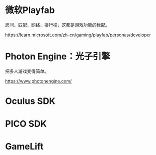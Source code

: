 # 微软Playfab
房间、匹配、网络、排行榜，这都是游戏功能的标配。  

https://learn.microsoft.com/zh-cn/gaming/playfab/personas/developer


# Photon Engine：光子引擎
把多人游戏变得简单。  

https://www.photonengine.com/
# Oculus SDK

# PICO SDK

# GameLift